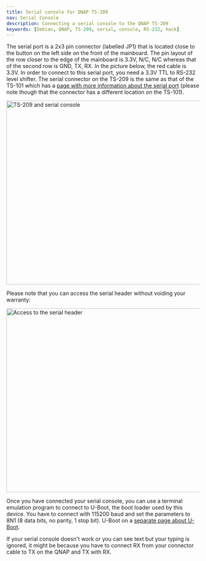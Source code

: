 ```yaml
---
title: Serial console for QNAP TS-209
nav: Serial Console
description: Connecting a serial console to the QNAP TS-209
keywords: [Debian, QNAP, TS-209, serial, console, RS-232, hack]
---
```


The serial port is a 2x3 pin connector (labelled JP1) that is located close
to the button on the left side on the front of the mainboard.  The pin
layout of the row closer to the edge of the mainboard is 3.3V, N/C, N/C
whereas that of the second row is GND, TX, RX.  In the picture below, the
red cable is 3.3V.  In order to connect to this serial port, you need a
3.3V TTL to RS-232 level shifter.  The serial connector on the TS-209 is
the same as that of the TS-101 which has a <a href =
"http://scratchpad.wikia.com/wiki/Open_Turbostation:SerialPort">page with
more information about the serial port</a> (please note though that the
connector has a different location on the TS-101).

<img src = "../images/img_0008s.jpg" class="border" alt = "TS-209 and serial console" width="640" height="480" />

Please note that you can access the serial header without voiding your
warranty:

<img src = "../images/img_0006s.jpg" class="border" alt = "Access to the serial header" width="640" height="480" />

Once you have connected your serial console, you can use a terminal
emulation program to connect to U-Boot, the boot loader used by this
device.  You have to connect with 115200 baud and set the parameters to 8N1
(8 data bits, no parity, 1 stop bit).  U-Boot on a <a href =
"../uboot/">separate page about U-Boot</a>.

If your serial console doesn't work or you can see text but your typing is
ignored, it might be because you have to connect RX from your connector
cable to TX on the QNAP and TX with RX.


